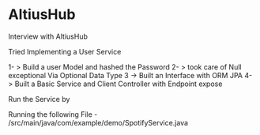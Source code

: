 # AltiusHub
Interview with AltiusHub


Tried Implementing a User Service

1- > Build a user Model and hashed the Password
2- > took care of Null exceptional Via Optional Data Type
3 -> Built an Interface with ORM JPA
4- > Built a Basic Service and Client Controller with Endpoint expose

Run the Service by 

Running the following File - /src/main/java/com/example/demo/SpotifyService.java
